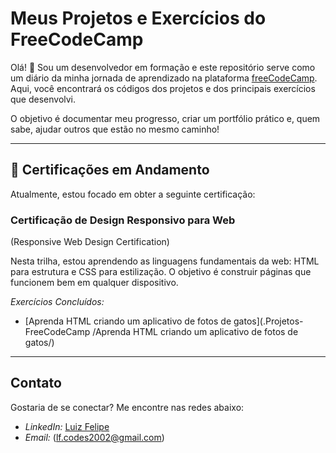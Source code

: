 # Meus Projetos e Exercícios do FreeCodeCamp

Olá! 👋 Sou um desenvolvedor em formação e este repositório serve como um diário da minha jornada de aprendizado na plataforma [freeCodeCamp](https://www.freecodecamp.org/). Aqui, você encontrará os códigos dos projetos e dos principais exercícios que desenvolvi.

O objetivo é documentar meu progresso, criar um portfólio prático e, quem sabe, ajudar outros que estão no mesmo caminho!

---

## 📜 Certificações em Andamento

Atualmente, estou focado em obter a seguinte certificação:

### Certificação de Design Responsivo para Web
(Responsive Web Design Certification)

Nesta trilha, estou aprendendo as linguagens fundamentais da web: HTML para estrutura e CSS para estilização. O objetivo é construir páginas que funcionem bem em qualquer dispositivo.

*Exercícios Concluídos:*
* [Aprenda HTML criando um aplicativo de fotos de gatos](.Projetos-FreeCodeCamp
/Aprenda HTML criando um aplicativo de fotos de gatos/)

---

## Contato

Gostaria de se conectar? Me encontre nas redes abaixo:

* *LinkedIn:* [Luiz Felipe](www.linkedin.com/in/luiz-felipe-carvalho-245058344)
* *Email:* (lf.codes2002@gmail.com)
